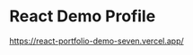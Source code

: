 # React Demo Profile 

<a href="https://react-portfolio-demo-seven.vercel.app/">https://react-portfolio-demo-seven.vercel.app/</a>


